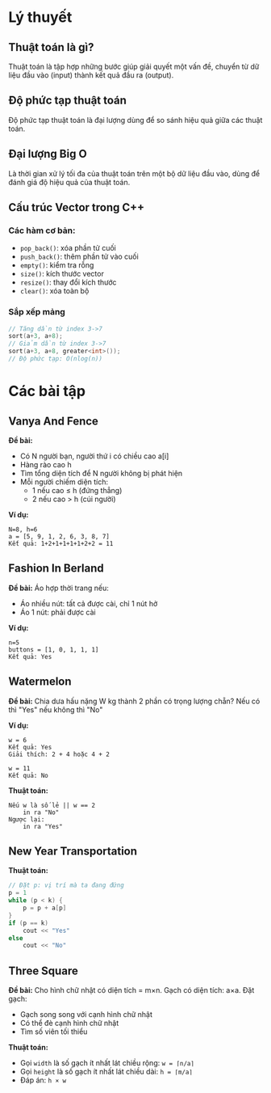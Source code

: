 # Lý thuyết

## Thuật toán là gì?

Thuật toán là tập hợp những bước giúp giải quyết một vấn đề, chuyển từ dữ liệu đầu vào (input) thành kết quả đầu ra (output).

## Độ phức tạp thuật toán

Độ phức tạp thuật toán là đại lượng dùng để so sánh hiệu quả giữa các thuật toán.

## Đại lượng Big O

Là thời gian xử lý tối đa của thuật toán trên một bộ dữ liệu đầu vào, dùng để đánh giá độ hiệu quả của thuật toán.

## Cấu trúc Vector trong C++

### Các hàm cơ bản:

- `pop_back()`: xóa phần tử cuối
- `push_back()`: thêm phần tử vào cuối
- `empty()`: kiểm tra rỗng
- `size()`: kích thước vector
- `resize()`: thay đổi kích thước
- `clear()`: xóa toàn bộ

### Sắp xếp mảng

```cpp
// Tăng dần từ index 3->7
sort(a+3, a+8);
// Giảm dần từ index 3->7
sort(a+3, a+8, greater<int>());
// Độ phức tạp: O(nlog(n))
```

# Các bài tập

## Vanya And Fence

**Đề bài:**

- Có N người bạn, người thứ i có chiều cao a[i]
- Hàng rào cao h
- Tìm tổng diện tích để N người không bị phát hiện
- Mỗi người chiếm diện tích:
  - 1 nếu cao ≤ h (đứng thẳng)
  - 2 nếu cao > h (cúi người)

**Ví dụ:**

```
N=8, h=6
a = [5, 9, 1, 2, 6, 3, 8, 7]
Kết quả: 1+2+1+1+1+1+2+2 = 11
```

## Fashion In Berland

**Đề bài:**
Áo hợp thời trang nếu:

- Áo nhiều nút: tất cả được cài, chỉ 1 nút hở
- Áo 1 nút: phải được cài

**Ví dụ:**

```
n=5
buttons = [1, 0, 1, 1, 1]
Kết quả: Yes
```

## Watermelon

**Đề bài:**
Chia dưa hấu nặng W kg thành 2 phần có trọng lượng chẵn?
Nếu có thì "Yes" nếu không thì "No"

**Ví dụ:**

```
w = 6
Kết quả: Yes
Giải thích: 2 + 4 hoặc 4 + 2

w = 11
Kết quả: No
```

**Thuật toán:**

```
Nếu w là số lẻ || w == 2
    in ra "No"
Ngược lại:
    in ra "Yes"
```

## New Year Transportation

**Thuật toán:**

```cpp
// Đặt p: vị trí mà ta đang đứng
p = 1
while (p < k) {
    p = p + a[p]
}
if (p == k)
    cout << "Yes"
else
    cout << "No"
```

## Three Square

**Đề bài:**
Cho hình chữ nhật có diện tích = m×n. Gạch có diện tích: a×a. Đặt gạch:

- Gạch song song với cạnh hình chữ nhật
- Có thể đè cạnh hình chữ nhật
- Tìm số viên tối thiểu

**Thuật toán:**

- Gọi `width` là số gạch ít nhất lát chiều rộng: `w = ⌈n/a⌉`
- Gọi `height` là số gạch ít nhất lát chiều dài: `h = ⌈m/a⌉`
- Đáp án: `h × w`
